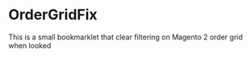 # OrderGridFix
This is a small bookmarklet that clear filtering on Magento 2 order grid when looked 
